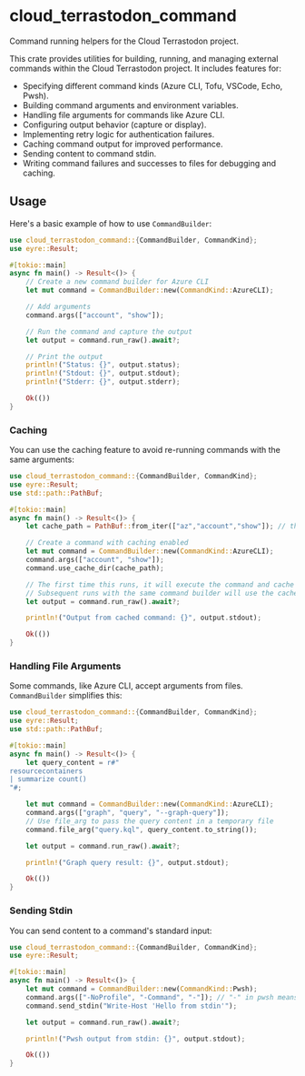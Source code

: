 # cloud_terrastodon_command

Command running helpers for the Cloud Terrastodon project.

This crate provides utilities for building, running, and managing external commands within the Cloud Terrastodon project. It includes features for:

- Specifying different command kinds (Azure CLI, Tofu, VSCode, Echo, Pwsh).
- Building command arguments and environment variables.
- Handling file arguments for commands like Azure CLI.
- Configuring output behavior (capture or display).
- Implementing retry logic for authentication failures.
- Caching command output for improved performance.
- Sending content to command stdin.
- Writing command failures and successes to files for debugging and caching.

## Usage

Here's a basic example of how to use `CommandBuilder`:

```rust
use cloud_terrastodon_command::{CommandBuilder, CommandKind};
use eyre::Result;

#[tokio::main]
async fn main() -> Result<()> {
    // Create a new command builder for Azure CLI
    let mut command = CommandBuilder::new(CommandKind::AzureCLI);

    // Add arguments
    command.args(["account", "show"]);

    // Run the command and capture the output
    let output = command.run_raw().await?;

    // Print the output
    println!("Status: {}", output.status);
    println!("Stdout: {}", output.stdout);
    println!("Stderr: {}", output.stderr);

    Ok(())
}
```

### Caching

You can use the caching feature to avoid re-running commands with the same arguments:

```rust
use cloud_terrastodon_command::{CommandBuilder, CommandKind};
use eyre::Result;
use std::path::PathBuf;

#[tokio::main]
async fn main() -> Result<()> {
    let cache_path = PathBuf::from_iter(["az","account","show"]); // this key is joined to the Cloud Terrastodon cache dir

    // Create a command with caching enabled
    let mut command = CommandBuilder::new(CommandKind::AzureCLI);
    command.args(["account", "show"]);
    command.use_cache_dir(cache_path);

    // The first time this runs, it will execute the command and cache the output.
    // Subsequent runs with the same command builder will use the cached output.
    let output = command.run_raw().await?;

    println!("Output from cached command: {}", output.stdout);

    Ok(())
}
```

### Handling File Arguments

Some commands, like Azure CLI, accept arguments from files. `CommandBuilder` simplifies this:

```rust
use cloud_terrastodon_command::{CommandBuilder, CommandKind};
use eyre::Result;
use std::path::PathBuf;

#[tokio::main]
async fn main() -> Result<()> {
    let query_content = r#"
resourcecontainers
| summarize count()
"#;

    let mut command = CommandBuilder::new(CommandKind::AzureCLI);
    command.args(["graph", "query", "--graph-query"]);
    // Use file_arg to pass the query content in a temporary file
    command.file_arg("query.kql", query_content.to_string());

    let output = command.run_raw().await?;

    println!("Graph query result: {}", output.stdout);

    Ok(())
}
```

### Sending Stdin

You can send content to a command's standard input:

```rust
use cloud_terrastodon_command::{CommandBuilder, CommandKind};
use eyre::Result;

#[tokio::main]
async fn main() -> Result<()> {
    let mut command = CommandBuilder::new(CommandKind::Pwsh);
    command.args(["-NoProfile", "-Command", "-"]); // "-" in pwsh means read from stdin
    command.send_stdin("Write-Host 'Hello from stdin'");

    let output = command.run_raw().await?;

    println!("Pwsh output from stdin: {}", output.stdout);

    Ok(())
}
```
